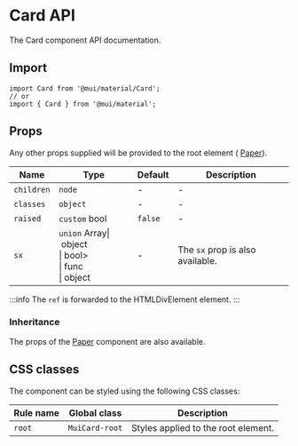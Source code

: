 # Card API

The Card component API documentation.

## Import

```
import Card from '@mui/material/Card';
// or
import { Card } from '@mui/material';
```

## Props

Any other props supplied will be provided to the root element ( [Paper](/material-ui/api/paper/)).

| Name | Type | Default | Description |
| --- | --- | --- | --- |
| `children` | `node` | - | - |
| `classes` | `object` | - | - |
| `raised` | `custom` bool | `false` | - |
| `sx` | `union` Array\| object<br>\| bool><br>\| func<br>\| object | - | The `sx` prop is also available. |

:::info
The `ref` is forwarded to the HTMLDivElement element.
:::

### Inheritance

The props of the [Paper](/material-ui/api/paper/) component are also available.

## CSS classes

The component can be styled using the following CSS classes:

| Rule name | Global class | Description |
| --- | --- | --- |
| `root` | `MuiCard-root` | Styles applied to the root element. |